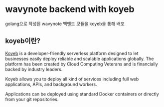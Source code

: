 # wavynote backend with koyeb
golang으로 작성된 wavynote 백엔드 모듈을 koyeb을 통해 배포

## koyeb이란?
[Koyeb](https://www.koyeb.com/) is a developer-friendly serverless platform designed to let businesses easily deploy reliable and scalable applications globally. The platform has been created by Cloud Computing Veterans and is financially backed by industry leaders.

Koyeb allows you to deploy all kind of services including full web applications, APIs, and background workers.

Applications can be deployed using standard Docker containers or directly from your git repositories.
